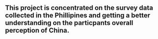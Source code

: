 
## This project is concentrated on the survey data collected in the Phillipines and getting a better understanding on the particpants overall perception of China.
